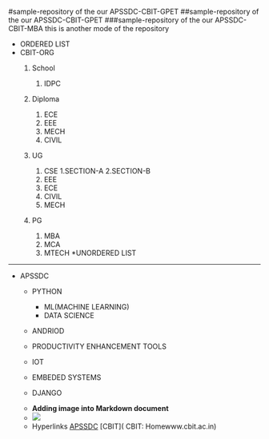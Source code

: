 #sample-repository of the our APSSDC-CBIT-GPET
##sample-repository of the our APSSDC-CBIT-GPET
###sample-repository of the our APSSDC-CBIT-MBA
this is another mode of the repository
* ORDERED LIST
* CBIT-ORG
    1. School
        1. IDPC
        
    3. Diploma
        1. ECE
        2. EEE
        3. MECH
        4. CIVIL
         
    5. UG
        1. CSE
            1.SECTION-A
            2.SECTION-B
         2. EEE
         3. ECE
         4. CIVIL
         5. MECH
         
    7. PG
        1. MBA
        2. MCA
        3. MTECH
*UNORDERED LIST
----------------------------------------------------------------------
* APSSDC
    -  PYTHON
        
        - ML(MACHINE LEARNING)
        - DATA SCIENCE
        
        
    - ANDRIOD
    - PRODUCTIVITY ENHANCEMENT TOOLS
    - IOT
    - EMBEDED SYSTEMS
    - DJANGO
     * **Adding image into Markdown document**
     * <img src="https://resultsnew.com/wp-content/uploads/2018/03/CBIT-VBIT-Proddatur-Admissions.jpg">
     * Hyperlinks
       [APSSDC](https://www.google.com/search?q=APPSDC&rlz=1C1GCEA_enIN942IN942&oq=APPSDC&aqs=chrome..69i57j0i67j0i10l8.2970j0j7&sourceid=chrome&ie=UTF-8#)
       [CBIT](
CBIT: Homewww.cbit.ac.in)


 
